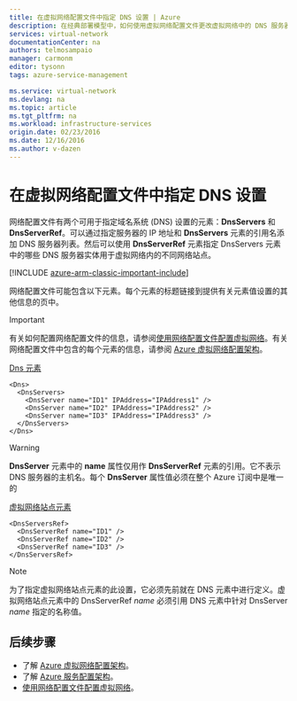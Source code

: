 ```yaml
---
title: 在虚拟网络配置文件中指定 DNS 设置 | Azure
description: 在经典部署模型中，如何使用虚拟网络配置文件更改虚拟网络中的 DNS 服务器设置
services: virtual-network
documentationCenter: na
authors: telmosampaio
manager: carmonm
editor: tysonn
tags: azure-service-management

ms.service: virtual-network
ms.devlang: na
ms.topic: article
ms.tgt_pltfrm: na
ms.workload: infrastructure-services
origin.date: 02/23/2016
ms.date: 12/16/2016
ms.author: v-dazen
---
```


# 在虚拟网络配置文件中指定 DNS 设置

网络配置文件有两个可用于指定域名系统 (DNS) 设置的元素：**DnsServers** 和 **DnsServerRef**。可以通过指定服务器的 IP 地址和 **DnsServers** 元素的引用名添加 DNS 服务器列表。然后可以使用 **DnsServerRef** 元素指定 DnsServers 元素中的哪些 DNS 服务器实体用于虚拟网络内的不同网络站点。

[!INCLUDE [azure-arm-classic-important-include](../../includes/azure-arm-classic-important-include.md)]

网络配置文件可能包含以下元素。每个元素的标题链接到提供有关元素值设置的其他信息的页中。

>[!IMPORTANT]
> 有关如何配置网络配置文件的信息，请参阅[使用网络配置文件配置虚拟网络](./virtual-networks-using-network-configuration-file.md)。有关网络配置文件中包含的每个元素的信息，请参阅 [Azure 虚拟网络配置架构](https://msdn.microsoft.com/zh-cn/library/azure/jj157100.aspx)。

[Dns 元素](https://msdn.microsoft.com/zh-cn/library/azure/jj157100)

```
<Dns>
  <DnsServers>
    <DnsServer name="ID1" IPAddress="IPAddress1" />
    <DnsServer name="ID2" IPAddress="IPAddress2" />
    <DnsServer name="ID3" IPAddress="IPAddress3" />
  </DnsServers>
</Dns>
```

>[!WARNING]
> **DnsServer** 元素中的 **name** 属性仅用作 **DnsServerRef** 元素的引用。它不表示 DNS 服务器的主机名。每个 **DnsServer** 属性值必须在整个 Azure 订阅中是唯一的

[虚拟网络站点元素](https://msdn.microsoft.com/zh-cn/library/azure/jj157100)

```
<DnsServersRef>
  <DnsServerRef name="ID1" />
  <DnsServerRef name="ID2" />
  <DnsServerRef name="ID3" />
</DnsServersRef>
```

>[!NOTE]
> 为了指定虚拟网络站点元素的此设置，它必须先前就在 DNS 元素中进行定义。虚拟网络站点元素中的 DnsServerRef *name* 必须引用 DNS 元素中针对 DnsServer *name* 指定的名称值。

## 后续步骤

- 了解 [Azure 虚拟网络配置架构](https://msdn.microsoft.com/zh-cn/library/azure/jj157100)。
- 了解 [Azure 服务配置架构](https://msdn.microsoft.com/zh-cn/library/azure/ee758710)。
- [使用网络配置文件配置虚拟网络](./virtual-networks-using-network-configuration-file.md)。

<!---HONumber=Mooncake_Quality_Review_1202_2016-->